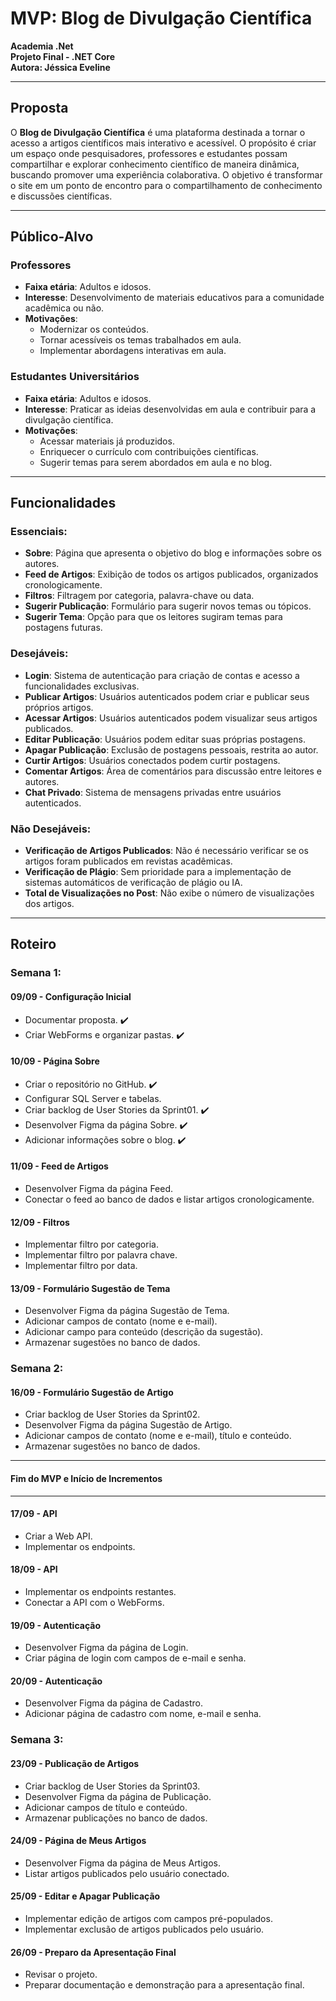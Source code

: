 # **MVP: Blog de Divulgação Científica**

**Academia .Net**  
**Projeto Final - .NET Core**  
**Autora: Jéssica Eveline**

---

## **Proposta**

O **Blog de Divulgação Científica** é uma plataforma destinada a tornar o acesso a artigos científicos mais interativo e acessível. O propósito é criar um espaço onde pesquisadores, professores e estudantes possam compartilhar e explorar conhecimento científico de maneira dinâmica, buscando promover uma experiência colaborativa. O objetivo é transformar o site em um ponto de encontro para o compartilhamento de conhecimento e discussões científicas.

---

## **Público-Alvo**

### **Professores**
- **Faixa etária**: Adultos e idosos.
- **Interesse**: Desenvolvimento de materiais educativos para a comunidade acadêmica ou não.
- **Motivações**:
  - Modernizar os conteúdos.
  - Tornar acessíveis os temas trabalhados em aula.
  - Implementar abordagens interativas em aula.

### **Estudantes Universitários**
- **Faixa etária**: Adultos e idosos.
- **Interesse**: Praticar as ideias desenvolvidas em aula e contribuir para a divulgação científica.
- **Motivações**:
  - Acessar materiais já produzidos.
  - Enriquecer o currículo com contribuições científicas.
  - Sugerir temas para serem abordados em aula e no blog.

---

## **Funcionalidades**

### **Essenciais:**
- **Sobre**: Página que apresenta o objetivo do blog e informações sobre os autores.
- **Feed de Artigos**: Exibição de todos os artigos publicados, organizados cronologicamente.
- **Filtros**: Filtragem por categoria, palavra-chave ou data.
- **Sugerir Publicação**: Formulário para sugerir novos temas ou tópicos.
- **Sugerir Tema**: Opção para que os leitores sugiram temas para postagens futuras.

### **Desejáveis:**
- **Login**: Sistema de autenticação para criação de contas e acesso a funcionalidades exclusivas.
- **Publicar Artigos**: Usuários autenticados podem criar e publicar seus próprios artigos.
- **Acessar Artigos**: Usuários autenticados podem visualizar seus artigos publicados.
- **Editar Publicação**: Usuários podem editar suas próprias postagens.
- **Apagar Publicação**: Exclusão de postagens pessoais, restrita ao autor.
- **Curtir Artigos**: Usuários conectados podem curtir postagens.
- **Comentar Artigos**: Área de comentários para discussão entre leitores e autores.
- **Chat Privado**: Sistema de mensagens privadas entre usuários autenticados.

### **Não Desejáveis:**
- **Verificação de Artigos Publicados**: Não é necessário verificar se os artigos foram publicados em revistas acadêmicas.
- **Verificação de Plágio**: Sem prioridade para a implementação de sistemas automáticos de verificação de plágio ou IA.
- **Total de Visualizações no Post**: Não exibe o número de visualizações dos artigos.

---

## **Roteiro**

### **Semana 1:**

#### **09/09 - Configuração Inicial**
- Documentar proposta. ✔️
- Criar WebForms e organizar pastas. ✔️

#### **10/09 - Página Sobre**
- Criar o repositório no GitHub. ✔️
- Configurar SQL Server e tabelas.
- Criar backlog de User Stories da Sprint01. ✔️
- Desenvolver Figma da página Sobre. ✔️
- Adicionar informações sobre o blog. ✔️

#### **11/09 - Feed de Artigos**
- Desenvolver Figma da página Feed.
- Conectar o feed ao banco de dados e listar artigos cronologicamente.

#### **12/09 - Filtros**
- Implementar filtro por categoria.
- Implementar filtro por palavra chave.
- Implementar filtro por data.

#### **13/09 - Formulário Sugestão de Tema**
- Desenvolver Figma da página Sugestão de Tema.
- Adicionar campos de contato (nome e e-mail).
- Adicionar campo para conteúdo (descrição da sugestão).
- Armazenar sugestões no banco de dados.

### **Semana 2:**

#### **16/09 - Formulário Sugestão de Artigo**
- Criar backlog de User Stories da Sprint02.
- Desenvolver Figma da página Sugestão de Artigo.
- Adicionar campos de contato (nome e e-mail), título e conteúdo.
- Armazenar sugestões no banco de dados.

---
#### Fim do MVP e Início de Incrementos
---

#### **17/09 - API**
- Criar a Web API.
- Implementar os endpoints.

#### **18/09 - API**
- Implementar os endpoints restantes.
- Conectar a API com o WebForms.

#### **19/09 - Autenticação**
- Desenvolver Figma da página de Login.
- Criar página de login com campos de e-mail e senha.

#### **20/09 - Autenticação**
- Desenvolver Figma da página de Cadastro.
- Adicionar página de cadastro com nome, e-mail e senha.

### **Semana 3:**

#### **23/09 - Publicação de Artigos**
- Criar backlog de User Stories da Sprint03.
- Desenvolver Figma da página de Publicação.
- Adicionar campos de título e conteúdo.
- Armazenar publicações no banco de dados.

#### **24/09 - Página de Meus Artigos**
- Desenvolver Figma da página de Meus Artigos.
- Listar artigos publicados pelo usuário conectado.

#### **25/09 - Editar e Apagar Publicação**
- Implementar edição de artigos com campos pré-populados.
- Implementar exclusão de artigos publicados pelo usuário.

#### **26/09 - Preparo da Apresentação Final**
- Revisar o projeto.
- Preparar documentação e demonstração para a apresentação final.